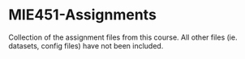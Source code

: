 # MIE451-Assignments
Collection of the assignment files from this course. All other files (ie. datasets, config files) have not been included.
